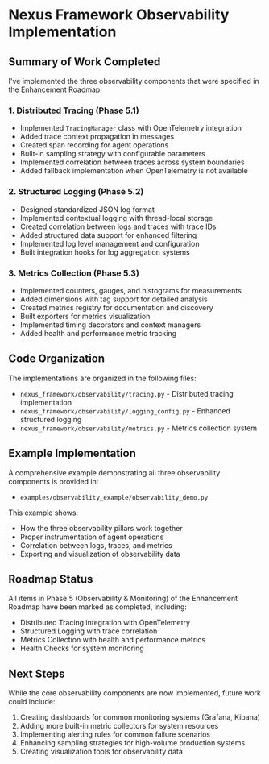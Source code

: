 # Nexus Framework Observability Implementation

## Summary of Work Completed

I've implemented the three observability components that were specified in the Enhancement Roadmap:

### 1. Distributed Tracing (Phase 5.1)
- Implemented `TracingManager` class with OpenTelemetry integration
- Added trace context propagation in messages
- Created span recording for agent operations
- Built-in sampling strategy with configurable parameters
- Implemented correlation between traces across system boundaries
- Added fallback implementation when OpenTelemetry is not available

### 2. Structured Logging (Phase 5.2)
- Designed standardized JSON log format
- Implemented contextual logging with thread-local storage
- Created correlation between logs and traces with trace IDs
- Added structured data support for enhanced filtering
- Implemented log level management and configuration
- Built integration hooks for log aggregation systems

### 3. Metrics Collection (Phase 5.3)
- Implemented counters, gauges, and histograms for measurements
- Added dimensions with tag support for detailed analysis
- Created metrics registry for documentation and discovery
- Built exporters for metrics visualization
- Implemented timing decorators and context managers
- Added health and performance metric tracking

## Code Organization

The implementations are organized in the following files:

- `nexus_framework/observability/tracing.py` - Distributed tracing implementation
- `nexus_framework/observability/logging_config.py` - Enhanced structured logging
- `nexus_framework/observability/metrics.py` - Metrics collection system

## Example Implementation

A comprehensive example demonstrating all three observability components is provided in:

- `examples/observability_example/observability_demo.py`

This example shows:
- How the three observability pillars work together
- Proper instrumentation of agent operations
- Correlation between logs, traces, and metrics
- Exporting and visualization of observability data

## Roadmap Status

All items in Phase 5 (Observability & Monitoring) of the Enhancement Roadmap have been marked as completed, including:

- Distributed Tracing integration with OpenTelemetry
- Structured Logging with trace correlation
- Metrics Collection with health and performance metrics
- Health Checks for system monitoring

## Next Steps

While the core observability components are now implemented, future work could include:

1. Creating dashboards for common monitoring systems (Grafana, Kibana)
2. Adding more built-in metric collectors for system resources
3. Implementing alerting rules for common failure scenarios
4. Enhancing sampling strategies for high-volume production systems
5. Creating visualization tools for observability data
